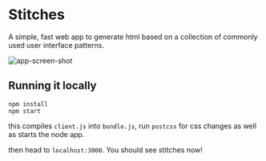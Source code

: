 # Stitches


A simple, fast web app to generate html based on a collection of commonly used user interface patterns.

![app-screen-shot](https://res.cloudinary.com/hyperyolo/image/upload/v1531752104/screenshot.png)

## Running it locally


```
npm install
npm start
```
this compiles `client.js` into `bundle.js`, run `postcss` for css changes as well as starts the node app.

then head to `localhost:3000`. You should see stitches now!